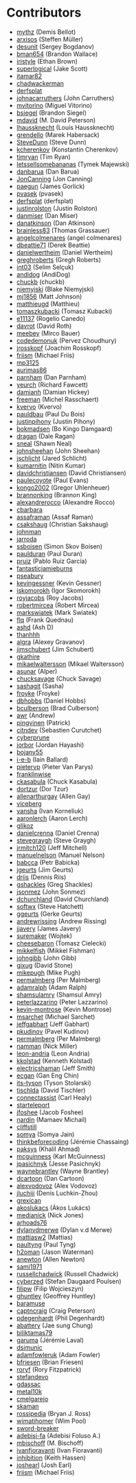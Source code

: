 # Contributors

 - [mythz](https://github.com/mythz) (Demis Bellot)
 - [arxisos](https://github.com/arxisos) (Steffen Müller)
 - [desunit](https://github.com/desunit) (Sergey Bogdanov)
 - [bman654](https://github.com/bman654) (Brandon Wallace)
 - [iristyle](https://github.com/iristyle) (Ethan Brown)
 - [superlogical](https://github.com/superlogical) (Jake Scott)
 - [itamar82](https://github.com/itamar82)
 - [chadwackerman](https://github.com/chadwackerman)
 - [derfsplat](https://github.com/derfsplat)
 - [johnacarruthers](https://github.com/johnacarruthers) (John Carruthers)
 - [mvitorino](https://github.com/mvitorino) (Miguel Vitorino)
 - [bsiegel](https://github.com/bsiegel) (Brandon Siegel)
 - [mdavid](https://github.com/mdavid) (M. David Peterson)
 - [lhaussknecht](https://github.com/lhaussknecht) (Louis Haussknecht)
 - [grendello](https://github.com/grendello) (Marek Habersack)
 - [SteveDunn](https://github.com/SteveDunn) (Steve Dunn)
 - [kcherenkov](https://github.com/kcherenkov) (Konstantin Cherenkov)
 - [timryan](https://github.com/timryan) (Tim Ryan)
 - [letssellsomebananas](https://github.com/letssellsomebananas) (Tymek Majewski)
 - [danbarua](https://github.com/danbarua) (Dan Barua)
 - [JonCanning](https://github.com/JonCanning) (Jon Canning)
 - [paegun](https://github.com/paegun) (James Gorlick)
 - [pvasek](https://github.com/pvasek) (pvasek)
 - [derfsplat](https://github.com/derfsplat) (derfsplat)
 - [justinrolston](https://github.com/justinrolston) (Justin Rolston)
 - [danmiser](https://github.com/danmiser) (Dan Miser)
 - [danatkinson](https://github.com/danatkinson) (Dan Atkinson)
 - [brainless83](https://github.com/brainless83) (Thomas Grassauer)
 - [angelcolmenares](https://github.com/angelcolmenares) (angel colmenares)
 - [dbeattie71](https://github.com/dbeattie71) (Derek Beattie)
 - [danielwertheim](https://github.com/danielwertheim) (Daniel Wertheim)
 - [greghroberts](https://github.com/greghroberts) (Gregh Roberts)
 - [int03](https://github.com/int03) (Selim Selçuk)
 - [andidog](https://github.com/AndiDog) (AndiDog)
 - [chuckb](https://github.com/chuckb) (chuckb)
 - [niemyjski](https://github.com/niemyjski) (Blake Niemyjski)
 - [mj1856](https://github.com/mj1856) (Matt Johnson)
 - [matthieugd](https://github.com/matthieugd) (Matthieu)
 - [tomaszkubacki](https://github.com/tomaszkubacki) (Tomasz Kubacki)
 - [e11137](https://github.com/e11137) (Rogelio Canedo)
 - [davrot](https://github.com/davrot) (David Roth)
 - [meebey](https://github.com/meebey) (Mirco Bauer)
 - [codedemonuk](https://github.com/codedemonuk) (Pervez Choudhury)
 - [jrosskopf](https://github.com/jrosskopf) (Joachim Rosskopf)
 - [friism](https://github.com/friism) (Michael Friis)
 - [mp3125](https://github.com/mp3125)
 - [aurimas86](https://github.com/aurimas86)
 - [parnham](https://github.com/parnham) (Dan Parnham)
 - [yeurch](https://github.com/yeurch) (Richard Fawcett)
 - [damianh](https://github.com/damianh) (Damian Hickey)
 - [freeman](https://github.com/freeman) (Michel Rasschaert)
 - [kvervo](https://github.com/kvervo) (Kvervo)
 - [pauldbau](https://github.com/pauldbau) (Paul Du Bois)
 - [justinpihony](https://github.com/JustinPihony) (Justin Pihony) 
 - [bokmadsen](https://github.com/bokmadsen) (Bo Kingo Damgaard)
 - [dragan](https://github.com/dragan) (Dale Ragan)
 - [sneal](https://github.com/sneal) (Shawn Neal)
 - [johnsheehan](https://github.com/johnsheehan) (John Sheehan)
 - [jschlicht](https://github.com/jschlicht) (Jared Schlicht)
 - [kumarnitin](https://github.com/kumarnitin) (Nitin Kumar)
 - [davidchristiansen](https://github.com/davidchristiansen) (David Christiansen)  
 - [paulecoyote](https://github.com/paulecoyote) (Paul Evans)
 - [kongo2002](https://github.com/kongo2002) (Gregor Uhlenheuer)
 - [brannonking](https://github.com/brannonking) (Brannon King)
 - [alexandrerocco](https://github.com/alexandrerocco) (Alexandre Rocco)
 - [cbarbara](https://github.com/cbarbara)
 - [assaframan](https://github.com/assaframan) (Assaf Raman)
 - [csakshaug](https://github.com/csakshaug) (Christian Sakshaug)
 - [johnman](https://github.com/johnman)
 - [jarroda](https://github.com/jarroda)
 - [ssboisen](https://github.com/ssboisen) (Simon Skov Boisen)
 - [paulduran](https://github.com/paulduran) (Paul Duran)
 - [pruiz](https://github.com/pruiz) (Pablo Ruiz García)
 - [fantasticjamieburns](https://github.com/fantasticjamieburns)
 - [pseabury](https://github.com/pseabury)
 - [kevingessner](https://github.com/kevingessner) (Kevin Gessner)
 - [iskomorokh](https://github.com/iskomorokh) (Igor Skomorokh)
 - [royjacobs](https://github.com/royjacobs) (Roy Jacobs)
 - [robertmircea](https://github.com/robertmircea) (Robert Mircea)
 - [markswiatek](https://github.com/markswiatek) (Mark Swiatek)
 - [flq](https://github.com/flq) (Frank Quednau)
 - [ashd](https://github.com/ashd) (Ash D)
 - [thanhhh](https://github.com/thanhhh)
 - [algra](https://github.com/algra) (Alexey Gravanov)
 - [jimschubert](https://github.com/jimschubert) (Jim Schubert)
 - [gkathire](https://github.com/gkathire)
 - [mikaelwaltersson](https://github.com/mikaelwaltersson) (Mikael Waltersson)
 - [asunar](https://github.com/asunar) (Alper)
 - [chucksavage](https://github.com/chucksavage) (Chuck Savage)
 - [sashagit](https://github.com/sashagit) (Sasha)
 - [froyke](https://github.com/froyke) (Froyke)
 - [dbhobbs](https://github.com/dbhobbs) (Daniel Hobbs)
 - [bculberson](https://github.com/bculberson) (Brad Culberson)
 - [awr](https://github.com/awr) (Andrew)
 - [pingvinen](https://github.com/pingvinen) (Patrick)
 - [citndev](https://github.com/CITnDev) (Sebastien Curutchet)
 - [cyberprune](https://github.com/cyberprune)
 - [jorbor](https://github.com/jorbor) (Jordan Hayashi)
 - [bojanv55](https://github.com/bojanv55)
 - [i-e-b](https://github.com/i-e-b) (Iain Ballard)
 - [pietervp](https://github.com/pietervp) (Pieter Van Parys)
 - [franklinwise](https://github.com/franklinwise)
 - [ckasabula](https://github.com/ckasabula) (Chuck Kasabula)
 - [dortzur](https://github.com/dortzur) (Dor Tzur)
 - [allenarthurgay](https://github.com/allenarthurgay) (Allen Gay)
 - [viceberg](https://github.com/vIceBerg) 
 - [vansha](https://github.com/vansha) (Ivan Korneliuk)
 - [aaronlerch](https://github.com/aaronlerch) (Aaron Lerch)
 - [glikoz](https://github.com/glikoz)
 - [danielcrenna](https://github.com/danielcrenna) (Daniel Crenna)
 - [stevegraygh](https://github.com/stevegraygh) (Steve Graygh)
 - [jrmitch120](https://github.com/jrmitch120) (Jeff Mitchell)
 - [manuelnelson](https://github.com/manuelnelson) (Manuel Nelson)
 - [babcca](https://github.com/babcca) (Petr Babicka)
 - [jgeurts](https://github.com/jgeurts) (Jim Geurts)
 - [driis](https://github.com/driis) (Dennis Riis)
 - [gshackles](https://github.com/gshackles) (Greg Shackles)
 - [jsonmez](https://github.com/jsonmez) (John Sonmez)
 - [dchurchland](https://github.com/dchurchland) (David Churchland)
 - [softwx](https://github.com/softwx) (Steve Hatchett)
 - [ggeurts](https://github.com/ggeurts) (Gerke Geurts)
 - [andrewrissing](https://github.com/AndrewRissing) (Andrew Rissing)
 - [jjavery](https://github.com/jjavery) (James Javery)
 - [suremaker](https://github.com/suremaker) (Wojtek)
 - [cheesebaron](https://github.com/cheesebaron) (Tomasz Cielecki)
 - [mikkelfish](https://github.com/mikkelfish) (Mikkel Fishman)
 - [johngibb](https://github.com/johngibb) (John Gibb)
 - [gixug](https://github.com/gixug) (David Stone)
 - [mikepugh](https://github.com/mikepugh) (Mike Pugh)
 - [permalmberg](https://github.com/permalmberg) (Per Malmberg)
 - [adamralph](https://github.com/adamralph) (Adam Ralph)
 - [shamsulamry](https://github.com/shamsulamry) (Shamsul Amry)
 - [peterlazzarino](https://github.com/peterlazzarino) (Peter Lazzarino)
 - [kevin-montrose](https://github.com/kevin-montrose) (Kevin Montrose)
 - [msarchet](https://github.com/msarchet) (Michael Sarchet)
 - [jeffgabhart](https://github.com/jeffgabhart) (Jeff Gabhart)
 - [pkudinov](https://github.com/pkudinov) (Pavel Kudinov)
 - [permalmberg](https://github.com/permalmberg) (Per Malmberg)
 - [namman](https://github.com/namman) (Nick Miller)
 - [leon-andria](https://github.com/leon-andria) (Leon Andria)
 - [kkolstad](https://github.com/kkolstad) (Kenneth Kolstad)
 - [electricshaman](https://github.com/electricshaman) (Jeff Smith)
 - [ecgan](https://github.com/ecgan) (Gan Eng Chin)
 - [its-tyson](https://github.com/its-tyson) (Tyson Stolarski)
 - [tischlda](https://github.com/tischlda) (David Tischler)
 - [connectassist](https://github.com/connectassist) (Carl Healy)
 - [starteleport](https://github.com/starteleport)
 - [jfoshee](https://github.com/jfoshee) (Jacob Foshee)
 - [nardin](https://github.com/nardin) (Mamaev Michail)
 - [cliffstill](https://github.com/cliffstill)
 - [somya](https://github.com/somya) (Somya Jain)
 - [thinkbeforecoding](https://github.com/thinkbeforecoding) (Jérémie Chassaing)
 - [paksys](https://github.com/paksys) (Khalil Ahmad)
 - [mcguinness](https://github.com/mcguinness) (Karl McGuinness)
 - [jpasichnyk](https://github.com/jpasichnyk) (Jesse Pasichnyk)
 - [waynebrantley](https://github.com/waynebrantley) (Wayne Brantley)
 - [dcartoon](https://github.com/dcartoon) (Dan Cartoon)
 - [alexvodovoz](https://github.com/alexvodovoz) (Alex Vodovoz)
 - [jluchiji](https://github.com/jluchiji) (Denis Luchkin-Zhou)
 - [grexican](https://github.com/grexican)
 - [akoslukacs](https://github.com/akoslukacs) (Ákos Lukács)
 - [medianick](https://github.com/medianick) (Nick Jones)
 - [arhoads76](https://github.com/arhoads76)
 - [dylanvdmerwe](https://github.com/dylanvdmerwe) (Dylan v.d Merwe)
 - [mattiasw2](https://github.com/mattiasw2) (Mattias)
 - [paultyng](https://github.com/paultyng) (Paul Tyng)
 - [h2oman](https://github.com/h2oman) (Jason Waterman)
 - [anewton](https://github.com/anewton) (Allen Newton)
 - [sami1971](https://github.com/sami1971)
 - [russellchadwick](https://github.com/russellchadwick) (Russell Chadwick)
 - [cyberzed](https://github.com/cyberzed) (Stefan Daugaard Poulsen)
 - [filipw](https://github.com/filipw) (Filip Wojcieszyn)
 - [ghuntley](https://github.com/ghuntley) (Geoffrey Huntley)
 - [baramuse](https://github.com/baramuse)
 - [captncraig](https://github.com/captncraig) (Craig Peterson)
 - [pdegenhardt](https://github.com/pdegenhardt) (Phil Degenhardt)
 - [abattery](https://github.com/abattery) (Jae sung Chung)
 - [biliktamas79](https://github.com/biliktamas79)
 - [garuma](https://github.com/garuma) (Jérémie Laval)
 - [dsimunic](https://github.com/dsimunic)
 - [adamfowleruk](https://github.com/adamfowleruk) (Adam Fowler)
 - [bfriesen](https://github.com/bfriesen) (Brian Friesen)
 - [roryf](https://github.com/roryf) (Rory Fitzpatrick)
 - [stefandevo](https://github.com/stefandevo)
 - [gdassac](https://github.com/gdassac)
 - [metal10k](https://github.com/metal10k)
 - [cmelgarejo](https://github.com/cmelgarejo)
 - [skaman](https://github.com/skaman)
 - [rossipedia](https://github.com/rossipedia) (Bryan J. Ross)
 - [wimatihomer](https://github.com/wimatihomer) (Wim Pool)
 - [sword-breaker](https://github.com/sword-breaker)
 - [adebisi-fa](https://github.com/adebisi-fa) (Adebisi Foluso A.)
 - [mbischoff](https://github.com/mbischoff) (M. Bischoff)
 - [ivanfioravanti](https://github.com/ivanfioravanti) (Ivan Fioravanti)
 - [inhibition](https://github.com/inhibition) (Keith Hassen)
 - [joshearl](https://github.com/joshearl) (Josh Earl)
 - [friism](https://github.com/friism) (Michael Friis)
	